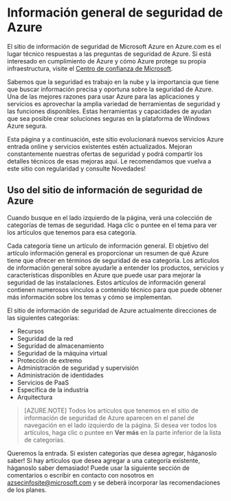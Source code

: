 <properties
   pageTitle="Información general de seguridad de Azure | Microsoft Azure"
   description="El sitio de información de seguridad de Microsoft Azure en Azure.com es el lugar técnico respuestas a las preguntas de seguridad de Azure."
   services="security"
   documentationCenter="na"
   authors="TomShinder"
   manager="MBaldwin"
   editor="TomSh"/>

<tags
   ms.service="security"
   ms.devlang="na"
   ms.topic="article"
   ms.tgt_pltfrm="na"
   ms.workload="na"
   ms.date="08/09/2016"
   ms.author="terrylan"/>

# <a name="azure-security-overview"></a>Información general de seguridad de Azure

El sitio de información de seguridad de Microsoft Azure en Azure.com es el lugar técnico respuestas a las preguntas de seguridad de Azure. Si está interesado en cumplimiento de Azure y cómo Azure protege su propia infraestructura, visite el [Centro de confianza de Microsoft](https://www.microsoft.com/TrustCenter/default.aspx).

Sabemos que la seguridad es trabajo en la nube y la importancia que tiene que buscar información precisa y oportuna sobre la seguridad de Azure. Una de las mejores razones para usar Azure para las aplicaciones y servicios es aprovechar la amplia variedad de herramientas de seguridad y las funciones disponibles. Estas herramientas y capacidades de ayudan que sea posible crear soluciones seguras en la plataforma de Windows Azure segura.

Esta página y a continuación, este sitio evolucionará nuevos servicios Azure entrada online y servicios existentes estén actualizados. Mejoran constantemente nuestras ofertas de seguridad y podrá compartir los detalles técnicos de esas mejoras aquí. Le recomendamos que vuelva a este sitio con regularidad y consulte Novedades!

## <a name="using-the-azure-security-information-site"></a>Uso del sitio de información de seguridad de Azure
Cuando busque en el lado izquierdo de la página, verá una colección de categorías de temas de seguridad. Haga clic o puntee en el tema para ver los artículos que tenemos para esa categoría.

Cada categoría tiene un artículo de información general. El objetivo del artículo información general es proporcionar un resumen de qué Azure tiene que ofrecer en términos de seguridad de esa categoría. Los artículos de información general sobre ayudarle a entender los productos, servicios y características disponibles en Azure que puede usar para mejorar la seguridad de las instalaciones. Estos artículos de información general contienen numerosos vínculos a contenido técnico para que puede obtener más información sobre los temas y cómo se implementan.

El sitio de información de seguridad de Azure actualmente direcciones de las siguientes categorías:

- Recursos
- Seguridad de la red
- Seguridad de almacenamiento
- Seguridad de la máquina virtual
- Protección de extremo
- Administración de seguridad y supervisión
- Administración de identidades
- Servicios de PaaS
- Específica de la industria
- Arquitectura

> [AZURE.NOTE] Todos los artículos que tenemos en el sitio de información de seguridad de Azure aparecen en el panel de navegación en el lado izquierdo de la página. Si desea ver todos los artículos, haga clic o puntee en **Ver más** en la parte inferior de la lista de categorías.

Queremos la entrada. Si existen categorías que desea agregar, háganoslo saber! Si hay artículos que desea agregar a una categoría existente, háganoslo saber demasiado! Puede usar la siguiente sección de comentarios o escribir en contacto con nosotros en [azsecinfosite@microsoft.com](mailto:azsecinfosite@microsoft.com) y se deberá incorporar las recomendaciones de los planes.
